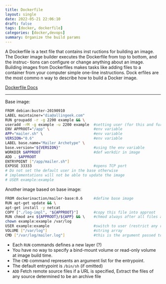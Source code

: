 ```yaml
---
title: Dockerfile
layout: single
date: 2022-05-21 22:06:10
draft: false
tags: [docker, dockerfile]
categories: [docker,devops]
summary: Organize the build params
---
```

A Dockerfile is a text file that contains inst ructions for building an image. The
Docker image builder executes the Dockerfile from top to bottom, and the instruc-
tions can configure or change anything about an image. Building images from
Dockerfiles makes tasks like adding files to a container from your computer simple
one-line instructions. Dock erfiles are the most commo n way to describe how to
build a Docker image.

[Dockerfile Docs]( https://docs.docker.com/engine/reference/builder/)

---

Base image:
```bash
FROM debian:buster-20190910
LABEL maintainer="dia@allingeek.com"
RUN groupadd -r -g 2200 example && \
useradd -rM -g example -u 2200 example  #setting user (for this and further images)
ENV APPROOT="/app" \                    #env variable
APP="mailer.sh" \                       #env variable
VERSION="0.6"                           #env variable
LABEL base.name="Mailer Archetype" \
base.version="${VERSION}"               #using the env variable
WORKDIR $APPROOT                        #def workdir in image
ADD . $APPROOT
ENTRYPOINT ["/app/mailer.sh"]
EXPOSE 33333                            #opens TCP port
# Do not set the default user in the base otherwise
# implementations will not be able to update the image
# USER example:example
```

Another image based on base image:
```bash
FROM dockerinaction/mailer-base:0.6     #define base image
RUN apt-get update && \
apt-get install -y netcat
COPY ["./log-impl", "${APPROOT}"]       #copy this file into approot
RUN chmod a+x ${APPROOT}/${APP} && \    #chmod always after all files are copied
chown example:example /var/log
USER example:example                    #switch to user (restrict any root prev.)
VOLUME ["/var/log"]                     #string array
CMD ["/var/log/mailer.log"]             #this is the argument passed to base's entrypoint
```

* Each `RUN` commands defines a new layer (?)
* You have no way to specify a bind-mount volume or read-only volume at image build time.
* The `CMD` command represents an argument list for the entrypoint.
* The default entrypoint is `/bin/sh` (if omitted)
* `ADD` Fetch remote source files if a URL is specified, Extract the files of any source determined to be an archive file
